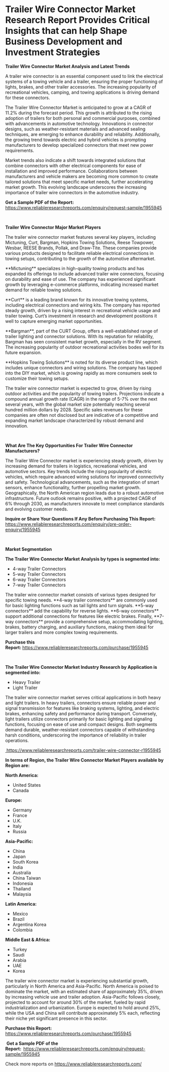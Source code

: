 <p><h1>Trailer Wire Connector Market Research Report Provides Critical Insights that can help Shape Business Development and Investment Strategies</h1></p><p><strong>Trailer Wire Connector Market Analysis and Latest Trends</strong></p>
<p><p>A trailer wire connector is an essential component used to link the electrical systems of a towing vehicle and a trailer, ensuring the proper functioning of lights, brakes, and other trailer accessories. The increasing popularity of recreational vehicles, camping, and towing applications is driving demand for these connectors. </p><p>The Trailer Wire Connector Market is anticipated to grow at a CAGR of 11.2% during the forecast period. This growth is attributed to the rising adoption of trailers for both personal and commercial purposes, combined with advancements in automotive technology. Innovations in connector designs, such as weather-resistant materials and advanced sealing techniques, are emerging to enhance durability and reliability. Additionally, the growing trend towards electric and hybrid vehicles is prompting manufacturers to develop specialized connectors that meet new power requirements. </p><p>Market trends also indicate a shift towards integrated solutions that combine connectors with other electrical components for ease of installation and improved performance. Collaborations between manufacturers and vehicle makers are becoming more common to create tailored solutions that meet specific market needs, further accelerating market growth. This evolving landscape underscores the increasing importance of trailer wire connectors in the automotive industry.</p></p>
<p><strong>Get a Sample PDF of the Report:&nbsp;</strong> <a href="https://www.reliableresearchreports.com/enquiry/request-sample/1955945?utm_campaign=3054&utm_medium=2&utm_source=Github&utm_content=ia&utm_term=30032025&utm_id=trailer-wire-connector">https://www.reliableresearchreports.com/enquiry/request-sample/1955945</a></p>
<p>&nbsp;</p>
<p><strong>Trailer Wire Connector Major Market Players</strong></p>
<p><p>The trailer wire connector market features several key players, including Mictuning, Curt, Bargman, Hopkins Towing Solutions, Reese Towpower, Wesbar, REESE Brands, Pollak, and Draw-Tite. These companies provide various products designed to facilitate reliable electrical connections in towing setups, contributing to the growth of the automotive aftermarket.</p><p>**Mictuning** specializes in high-quality towing products and has expanded its offerings to include advanced trailer wire connectors, focusing on durability and ease of use. The company has experienced significant growth by leveraging e-commerce platforms, indicating increased market demand for reliable towing solutions. </p><p>**Curt** is a leading brand known for its innovative towing systems, including electrical connectors and wiring kits. The company has reported steady growth, driven by a rising interest in recreational vehicle usage and trailer towing. Curt’s investment in research and development positions it well to capture emerging market opportunities.</p><p>**Bargman**, part of the CURT Group, offers a well-established range of trailer lighting and connector solutions. With its reputation for reliability, Bargman has seen consistent market growth, especially in the RV segment. The increasing popularity of outdoor recreational activities bodes well for its future expansion.</p><p>**Hopkins Towing Solutions** is noted for its diverse product line, which includes unique connectors and wiring solutions. The company has tapped into the DIY market, which is growing rapidly as more consumers seek to customize their towing setups.</p><p>The trailer wire connector market is expected to grow, driven by rising outdoor activities and the popularity of towing trailers. Projections indicate a compound annual growth rate (CAGR) in the range of 5-7% over the next several years, with the global market size potentially reaching several hundred million dollars by 2028. Specific sales revenues for these companies are often not disclosed but are indicative of a competitive and expanding market landscape characterized by robust demand and innovation.</p></p>
<p>&nbsp;</p>
<p><strong>What Are The Key Opportunities For Trailer Wire Connector Manufacturers?</strong></p>
<p><p>The Trailer Wire Connector market is experiencing steady growth, driven by increasing demand for trailers in logistics, recreational vehicles, and automotive sectors. Key trends include the rising popularity of electric vehicles, which require advanced wiring solutions for improved connectivity and safety. Technological advancements, such as the integration of smart sensors, enhance functionality, further propelling market growth. Geographically, the North American region leads due to a robust automotive infrastructure. Future outlook remains positive, with a projected CAGR of 6% through 2030, as manufacturers innovate to meet compliance standards and evolving customer needs.</p></p>
<p><strong>Inquire or Share Your Questions If Any Before Purchasing This Report:</strong> <a href="https://www.reliableresearchreports.com/enquiry/pre-order-enquiry/1955945?utm_campaign=3054&utm_medium=2&utm_source=Github&utm_content=ia&utm_term=30032025&utm_id=trailer-wire-connector">https://www.reliableresearchreports.com/enquiry/pre-order-enquiry/1955945</a></p>
<p>&nbsp;</p>
<p><strong>Market Segmentation</strong></p>
<p><strong>The Trailer Wire Connector Market Analysis by types is segmented into:</strong></p>
<p><ul><li>4-way Trailer Connectors</li><li>5-way Trailer Connectors</li><li>6-way Trailer Connectors</li><li>7-way Trailer Connectors</li></ul></p>
<p><p>The trailer wire connector market consists of various types designed for specific towing needs. **4-way trailer connectors** are commonly used for basic lighting functions such as tail lights and turn signals. **5-way connectors** add the capability for reverse lights. **6-way connectors** support additional connections for features like electric brakes. Finally, **7-way connectors** provide a comprehensive setup, accommodating lighting, brakes, battery charging, and auxiliary functions, making them ideal for larger trailers and more complex towing requirements.</p></p>
<p><strong>Purchase this Report:&nbsp;</strong><a href="https://www.reliableresearchreports.com/purchase/1955945?utm_campaign=3054&utm_medium=2&utm_source=Github&utm_content=ia&utm_term=30032025&utm_id=trailer-wire-connector">https://www.reliableresearchreports.com/purchase/1955945</a></p>
<p>&nbsp;</p>
<p><strong>The Trailer Wire Connector Market Industry Research by Application is segmented into:</strong></p>
<p><ul><li>Heavy Trailer</li><li>Light Trailer</li></ul></p>
<p><p>The trailer wire connector market serves critical applications in both heavy and light trailers. In heavy trailers, connectors ensure reliable power and signal transmission for features like braking systems, lighting, and electric brakes, enhancing safety and performance during transport. Conversely, light trailers utilize connectors primarily for basic lighting and signaling functions, focusing on ease of use and compact designs. Both segments demand durable, weather-resistant connectors capable of withstanding harsh conditions, underscoring the importance of reliability in trailer operations.</p></p>
<p><a href="https://www.reliableresearchreports.com/trailer-wire-connector-r1955945?utm_campaign=3054&utm_medium=2&utm_source=Github&utm_content=ia&utm_term=30032025&utm_id=trailer-wire-connector">&nbsp;https://www.reliableresearchreports.com/trailer-wire-connector-r1955945</a></p>
<p><strong>In terms of Region, the Trailer Wire Connector Market Players available by Region are:</strong></p>
<p>
    <p> <strong> North America: </strong>
        <ul>
            <li>United States</li>
            <li>Canada</li>
        </ul>
        </p> 
    <p> <strong> Europe: </strong>
        <ul>
            <li>Germany</li>
            <li>France</li>
            <li>U.K.</li>
            <li>Italy</li>
            <li>Russia</li>
        </ul>
        </p> 
    <p> <strong> Asia-Pacific: </strong>
        <ul>
            <li>China</li>
            <li>Japan</li>
            <li>South Korea</li>
            <li>India</li>
            <li>Australia</li>
            <li>China Taiwan</li>
            <li>Indonesia</li>
            <li>Thailand</li>
            <li>Malaysia</li>
        </ul>
        </p> 
    <p> <strong> Latin America: </strong>
        <ul>
            <li>Mexico</li>
            <li>Brazil</li>
            <li>Argentina Korea</li>
            <li>Colombia</li>
        </ul>
        </p> 
    <p> <strong> Middle East & Africa: </strong>
        <ul>
            <li>Turkey</li>
            <li>Saudi</li>
            <li>Arabia</li>
            <li>UAE</li>
            <li>Korea</li>
        </ul>
    </p>
    </p>
<p><p>The trailer wire connector market is experiencing substantial growth, particularly in North America and Asia-Pacific. North America is poised to dominate the market, with an estimated share of approximately 35%, driven by increasing vehicle use and trailer adoption. Asia-Pacific follows closely, projected to account for around 30% of the market, fueled by rapid industrialization and urbanization. Europe is expected to hold around 25%, while the USA and China will contribute approximately 5% each, reflecting their niche yet significant presence in this sector.</p></p>
<p><strong>Purchase this Report: </strong><a href="https://www.reliableresearchreports.com/purchase/1955945?utm_campaign=3054&utm_medium=2&utm_source=Github&utm_content=ia&utm_term=30032025&utm_id=trailer-wire-connector">https://www.reliableresearchreports.com/purchase/1955945</a></p>
<p>&nbsp;<strong>Get a Sample PDF of the Report:&nbsp;&nbsp;</strong><a href="https://www.reliableresearchreports.com/enquiry/request-sample/1955945?utm_campaign=3054&utm_medium=2&utm_source=Github&utm_content=ia&utm_term=30032025&utm_id=trailer-wire-connector">https://www.reliableresearchreports.com/enquiry/request-sample/1955945</a></p>
<p><strong></strong></p>
<p>Check more reports on <a href="https://www.reliableresearchreports.com/?utm_campaign=3054&utm_medium=2&utm_source=Github&utm_content=ia&utm_term=30032025&utm_id=trailer-wire-connector">https://www.reliableresearchreports.com/</a></p>
